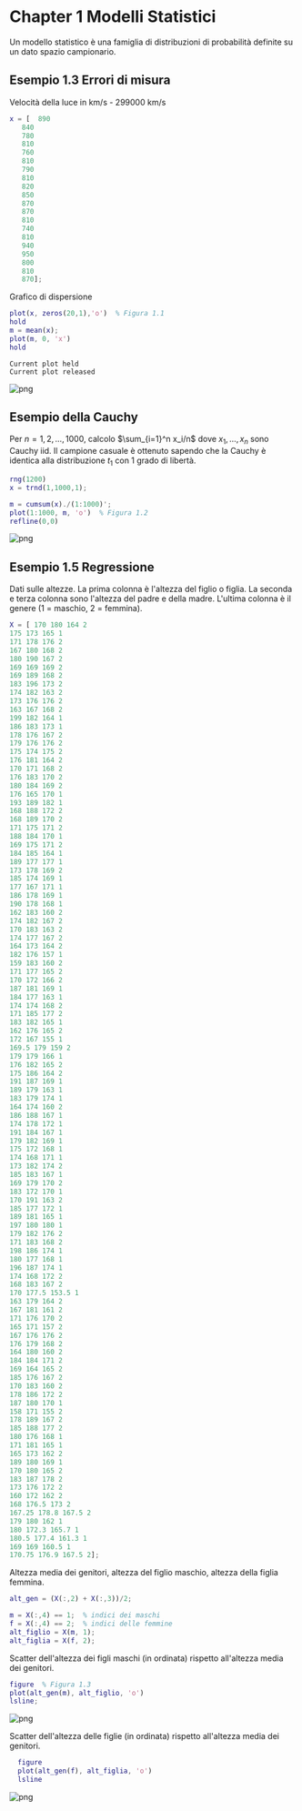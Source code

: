 Chapter 1 Modelli Statistici
=============

Un modello statistico è una famiglia di distribuzioni di probabilità definite su un dato spazio campionario.

Esempio 1.3 Errori di misura
-----------
Velocità della luce in km/s - 299000 km/s


```matlab
x = [  890
   840
   780
   810
   760
   810
   790
   810
   820
   850
   870
   870
   810
   740
   810
   940
   950
   800
   810
   870];
```

Grafico di dispersione


```matlab
plot(x, zeros(20,1),'o')  % Figura 1.1
hold
m = mean(x);
plot(m, 0, 'x')
hold
```

    Current plot held
    Current plot released



![png](output_3_1.png)


Esempio della Cauchy
--------
Per $n = 1, 2, \dots, 1000$, calcolo $\sum_{i=1}^n x_i/n$ dove $x_1, \dots, x_n$ sono Cauchy iid. Il campione casuale è ottenuto sapendo che la Cauchy è identica alla distribuzione $t_1$ con $1$ grado di libertà.


```matlab
rng(1200)
x = trnd(1,1000,1);    
```


```matlab
m = cumsum(x)./(1:1000)';
plot(1:1000, m, 'o')  % Figura 1.2
refline(0,0)
```


![png](output_6_0.png)


Esempio 1.5 Regressione
-------
Dati sulle altezze. La prima colonna è l'altezza del figlio o figlia. La seconda e terza colonna sono l'altezza del padre e della madre. L'ultima colonna è il genere (1 = maschio, 2 = femmina).


```matlab
X = [ 170 180 164 2
175 173 165 1
171 178 176 2
167 180 168 2
180 190 167 2
169 169 169 2
169 189 168 2
183 196 173 2
174 182 163 2
173 176 176 2
163 167 168 2
199 182 164 1
186 183 173 1
178 176 167 2
179 176 176 2
175 174 175 2
176 181 164 2
170 171 168 2
176 183 170 2
180 184 169 2
176 165 170 1
193 189 182 1
168 188 172 2
168 189 170 2
171 175 171 2
188 184 170 1
169 175 171 2
184 185 164 1
189 177 177 1
173 178 169 2
185 174 169 1
177 167 171 1
186 178 169 1
190 178 168 1
162 183 160 2
174 182 167 2
170 183 163 2
174 177 167 2
164 173 164 2
182 176 157 1
159 183 160 2
171 177 165 2
170 172 166 2
187 181 169 1
184 177 163 1
174 174 168 2
171 185 177 2
183 182 165 1
162 176 165 2
172 167 155 1
169.5 179 159 2
179 179 166 1
176 182 165 2
175 186 164 2
191 187 169 1
189 179 163 1
183 179 174 1
164 174 160 2
186 188 167 1
174 178 172 1
191 184 167 1
179 182 169 1
175 172 168 1
174 168 171 1
173 182 174 2
185 183 167 1
169 179 170 2
183 172 170 1
170 191 163 2
185 177 172 1
189 181 165 1
197 180 180 1
179 182 176 2
171 183 168 2
198 186 174 1
180 177 168 1
196 187 174 1
174 168 172 2
168 183 167 2
170 177.5 153.5 1
163 179 164 2
167 181 161 2
171 176 170 2
165 171 157 2
167 176 176 2
176 179 168 2
164 180 160 2
184 184 171 2
169 164 165 2
185 176 167 2
170 183 160 2
178 186 172 2
187 180 170 1
158 171 155 2
178 189 167 2
185 188 177 2
180 176 168 1
171 181 165 1
165 173 162 2
189 180 169 1
170 180 165 2
183 187 178 2
173 176 172 2
160 172 162 2
168 176.5 173 2
167.25 178.8 167.5 2
179 180 162 1
180 172.3 165.7 1
180.5 177.4 161.3 1
169 169 160.5 1
170.75 176.9 167.5 2];
```

Altezza media dei genitori, altezza del figlio maschio, altezza della figlia femmina.


```matlab
alt_gen = (X(:,2) + X(:,3))/2;

m = X(:,4) == 1;  % indici dei maschi
f = X(:,4) == 2;  % indici delle femmine
alt_figlio = X(m, 1);
alt_figlia = X(f, 2);
```

Scatter dell'altezza dei figli maschi (in ordinata) rispetto all'altezza media dei genitori.


```matlab
figure  % Figura 1.3
plot(alt_gen(m), alt_figlio, 'o')
lsline;
```


![png](output_12_0.png)


Scatter dell'altezza delle figlie (in ordinata) rispetto all'altezza media dei genitori.


```matlab
  figure
  plot(alt_gen(f), alt_figlia, 'o')
  lsline
```


![png](output_14_0.png)



```matlab

```
